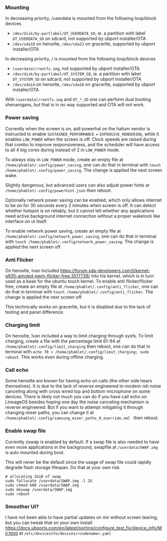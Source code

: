 ### Mounting

In decreasing priority, /userdata is mounted from the following loop/block devices
- `/dev/disk/by-partlabel/UT_USERDATA_SD`, ie. a partition with label `UT_USERDATA_SD` on sdcard, not supported by ubport installer/OTA
- `/dev/sda18` on heroxlte, `/dev/sda23` on gracerlte, supported by ubport installer/OTA

In decreasing priority, / is mounted from the following loop/block devices
- `(userdata)/rootfs.img`, not supported by ubport installer/OTA
- `/dev/disk/by-partlabel/UT_SYSTEM_SD`, ie. a partition with label `UT_SYSTEM_SD` on sdcard, not supported by ubport installer/OTA
- `/dev/sda14` on heroxlte, `/dev/sda16` on gracerlte, supported by ubport installer/OTA

With `(userdata)/rootfs.img` and `UT_*_SD` one can perform dual booting shenanigans, but that is in no way supported and OTA will not work.

### Power saving

Currently when the screen is on, aidl powerhal on the halium vendor is instructed to enable `SUSTAINED_PERFORMANCE` + `EXPENSIVE_RENDERING`, while it enables `LOW_POWER` when the screen is off. Clock speeds are raised during that combo to improve responsiveness, and the scheduler will have access to all 4 big cores during instead of 2 in `LOW_POWER` mode.

To always stay in `LOW_POWER` mode, create an empty file at `/home/phablet/.config/power_saving`, one can do that in terminal with `touch /home/phablet/.config/power_saving`. The change is applied the next screen wake.

Slightly dangerous, but advanced users can also adjust power hints at `/home/phablet/.config/powerhint.json` then reboot.

Optionally network power saving can be enabled, which only allows internet to be on for 30 seconds every 2 minutes when screen is off. It can detect whether hotspot is on reliably, but it cannot tell whether any applications need active background internet connection without a proper wakelock like interface on ut itself.

To enable network power saving, create an empty file at `/home/phablet/.config/network_power_saving`, one can do that in terminal with `touch /home/phablet/.config/network_power_saving`. The change is applied the next screen off.

### Anti Flicker

On heroxlte, Ivan included https://forum.xda-developers.com/t/kernel-g935-amoled-pwm-flicker-free.3517739/ into his kernel, which is in turn used as a base for the ubuntu touch kernel. To enable anti flicker/flicker free, create an empty file at `/home/phablet/.config/anti_flicker`, one can do that in terminal with `touch /home/phablet/.config/anti_flicker`. The change is applied the next screen off.

This technically works on gracerlte, but it is disabled due to the lack of testing and panel difference.

### Charging limit

On heroxlte, Ivan included a way to limit charging through sysfs. To limit charging, create a file with the percentage limit 61-94 at `/home/phablet/.config/limit_charging` then reboot, one can do that in terminal with `echo 70 > /home/phablet/.config/limit_charging; sudo reboot`. This works even during offline charging.

### Call echo

Some heroxlte are known for having echo on calls (the other side hears themselves). It is due to the lack of reverse engineered in-modem-ish noise canceling along with cross wired top and bottom microphone on some devices. There is likely not much you can do if you have call echo on LineageOS besides hoping one day the noise canceling mechanism is reverse engineered. But if you want to attempt mitigating it through changing mixer paths, you can change it at `/home/phablet/.config/samsung_mixer_paths_0_override.xml ` then reboot.

### Enable swap file

Currently zswap is enabled by default. If a swap file is also needed to have even more applications in the background, swapfile at `/userdata/SWAP.img` is auto mounted during boot.

This will never be the default since the usage of swap file could rapidly degrade flash storage lifespan. Do that at your own risk.

```
# allocating 2GiB of swap
sudo fallocate /userdata/SWAP.img -l 2G
sudo chmod 600 /userdata/SWAP.img
sudo mkswap /userdata/SWAP.img
sudo reboot
```

### Smoother UI?

I have not been able to have partial updates on mir without screen tearing, but you can tweak that on your own install https://docs.ubports.com/en/latest/porting/configure_test_fix/device_info/Mir.html at `/etc/deviceinfo/devices/<codename>.yaml`
